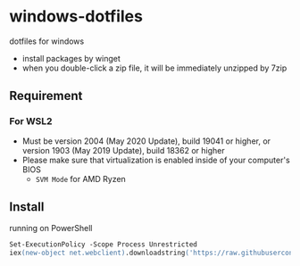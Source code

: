 # windows-dotfiles
dotfiles for windows

* install packages by winget
* when you double-click a zip file, it will be immediately unzipped by 7zip

## Requirement

### For WSL2
* Must be version 2004 (May 2020 Update), build 19041 or higher, or version 1903 (May 2019 Update), build 18362 or higher
* Please make sure that virtualization is enabled inside of your computer's BIOS 
  * `SVM Mode` for AMD Ryzen
  

## Install
running on PowerShell

```ps
Set-ExecutionPolicy -Scope Process Unrestricted
iex(new-object net.webclient).downloadstring('https://raw.githubusercontent.com/Mitu217/dotfiles-windows/main/main.ps1')
```
